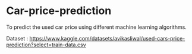 # Car-price-prediction

To predict the used car price using different machine learning algorithms. 


Dataset : https://www.kaggle.com/datasets/avikasliwal/used-cars-price-prediction?select=train-data.csv
